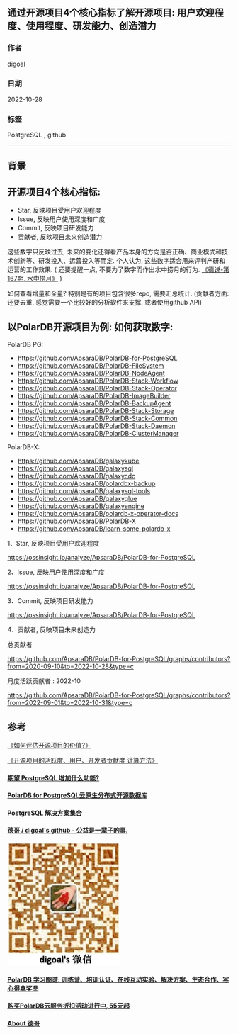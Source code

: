 ## 通过开源项目4个核心指标了解开源项目: 用户欢迎程度、使用程度、研发能力、创造潜力      
                                
### 作者                                
digoal                                
                                
### 日期                                
2022-10-28                                
                                
### 标签                                
PostgreSQL , github       
                                
----                                
                                
## 背景        
## 开源项目4个核心指标:    
- Star, 反映项目受用户欢迎程度     
- Issue, 反映用户使用深度和广度     
- Commit, 反映项目研发能力      
- 贡献者, 反映项目未来创造潜力      
  
这些数字只反映过去, 未来的变化还得看产品本身的方向是否正确、商业模式和技术创新等、研发投入、运营投入等而定. 个人认为, 这些数字适合用来评判产研和运营的工作效果.   ( 还要提醒一点, 不要为了数字而作出水中捞月的行为. [《德说-第167期, 水中捞月》](../202210/20221027_01.md) )    
  
如何查看增量和全量? 特别是有的项目包含很多repo, 需要汇总统计. (贡献者方面: 还要去重, 感觉需要一个比较好的分析软件来支撑. 或者使用github API)    
  
## 以PolarDB开源项目为例: 如何获取数字:  
  
PolarDB PG:  
- https://github.com/ApsaraDB/PolarDB-for-PostgreSQL  
- https://github.com/ApsaraDB/PolarDB-FileSystem  
- https://github.com/ApsaraDB/PolarDB-NodeAgent  
- https://github.com/ApsaraDB/PolarDB-Stack-Workflow  
- https://github.com/ApsaraDB/PolarDB-Stack-Operator  
- https://github.com/ApsaraDB/PolarDB-ImageBuilder  
- https://github.com/ApsaraDB/PolarDB-BackupAgent  
- https://github.com/ApsaraDB/PolarDB-Stack-Storage  
- https://github.com/ApsaraDB/PolarDB-Stack-Common  
- https://github.com/ApsaraDB/PolarDB-Stack-Daemon  
- https://github.com/ApsaraDB/PolarDB-ClusterManager  
  
PolarDB-X:   
- https://github.com/ApsaraDB/galaxykube  
- https://github.com/ApsaraDB/galaxysql  
- https://github.com/ApsaraDB/galaxycdc  
- https://github.com/ApsaraDB/polardbx-backup  
- https://github.com/ApsaraDB/galaxysql-tools  
- https://github.com/ApsaraDB/galaxyglue  
- https://github.com/ApsaraDB/galaxyengine  
- https://github.com/ApsaraDB/polardb-x-operator-docs  
- https://github.com/ApsaraDB/PolarDB-X  
- https://github.com/ApsaraDB/learn-some-polardb-x  
  
  
1、Star, 反映项目受用户欢迎程度     
  
https://ossinsight.io/analyze/ApsaraDB/PolarDB-for-PostgreSQL  
  
2、Issue, 反映用户使用深度和广度     
  
https://ossinsight.io/analyze/ApsaraDB/PolarDB-for-PostgreSQL  
  
3、Commit, 反映项目研发能力      
  
https://ossinsight.io/analyze/ApsaraDB/PolarDB-for-PostgreSQL  
  
4、贡献者, 反映项目未来创造力      
  
总贡献者    
  
https://github.com/ApsaraDB/PolarDB-for-PostgreSQL/graphs/contributors?from=2020-09-10&to=2022-10-28&type=c  
  
月度活跃贡献者 : 2022-10  
  
https://github.com/ApsaraDB/PolarDB-for-PostgreSQL/graphs/contributors?from=2022-09-01&to=2022-10-31&type=c  
  
## 参考   
    
[《如何评估开源项目的价值?》](../202206/20220621_01.md)      
    
[《开源项目的活跃度、用户、开发者贡献度 计算方法》](../202201/20220118_04.md)      
  
  
  
#### [期望 PostgreSQL 增加什么功能?](https://github.com/digoal/blog/issues/76 "269ac3d1c492e938c0191101c7238216")
  
  
#### [PolarDB for PostgreSQL云原生分布式开源数据库](https://github.com/ApsaraDB/PolarDB-for-PostgreSQL "57258f76c37864c6e6d23383d05714ea")
  
  
#### [PostgreSQL 解决方案集合](https://yq.aliyun.com/topic/118 "40cff096e9ed7122c512b35d8561d9c8")
  
  
#### [德哥 / digoal's github - 公益是一辈子的事.](https://github.com/digoal/blog/blob/master/README.md "22709685feb7cab07d30f30387f0a9ae")
  
  
![digoal's wechat](../pic/digoal_weixin.jpg "f7ad92eeba24523fd47a6e1a0e691b59")
  
  
#### [PolarDB 学习图谱: 训练营、培训认证、在线互动实验、解决方案、生态合作、写心得拿奖品](https://www.aliyun.com/database/openpolardb/activity "8642f60e04ed0c814bf9cb9677976bd4")
  
  
#### [购买PolarDB云服务折扣活动进行中, 55元起](https://www.aliyun.com/activity/new/polardb-yunparter?userCode=bsb3t4al "e0495c413bedacabb75ff1e880be465a")
  
  
#### [About 德哥](https://github.com/digoal/blog/blob/master/me/readme.md "a37735981e7704886ffd590565582dd0")
  
